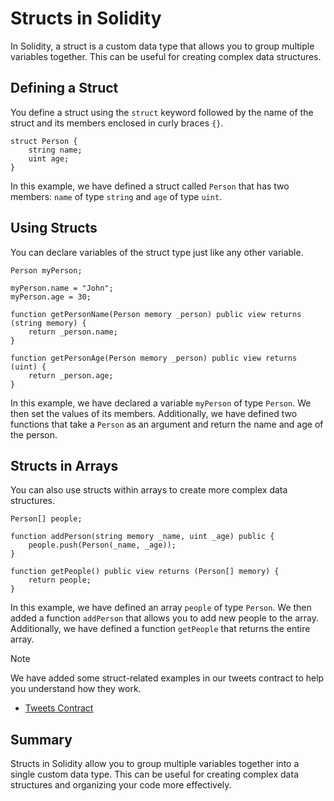 # Structs in Solidity

In Solidity, a struct is a custom data type that allows you to group multiple variables together. This can be useful for creating complex data structures.

## Defining a Struct

You define a struct using the `struct` keyword followed by the name of the struct and its members enclosed in curly braces `{}`.

```solidity
struct Person {
    string name;
    uint age;
}
```

In this example, we have defined a struct called `Person` that has two members: `name` of type `string` and `age` of type `uint`.

## Using Structs

You can declare variables of the struct type just like any other variable.

```solidity
Person myPerson;

myPerson.name = "John";
myPerson.age = 30;

function getPersonName(Person memory _person) public view returns (string memory) {
    return _person.name;
}

function getPersonAge(Person memory _person) public view returns (uint) {
    return _person.age;
}

```

In this example, we have declared a variable `myPerson` of type `Person`. We then set the values of its members. Additionally, we have defined two functions that take a `Person` as an argument and return the name and age of the person.

## Structs in Arrays

You can also use structs within arrays to create more complex data structures.

```solidity
Person[] people;

function addPerson(string memory _name, uint _age) public {
    people.push(Person(_name, _age));
}

function getPeople() public view returns (Person[] memory) {
    return people;
}
```

In this example, we have defined an array `people` of type `Person`. We then added a function `addPerson` that allows you to add new people to the array. Additionally, we have defined a function `getPeople` that returns the entire array.

> [!NOTE]
> We have added some struct-related examples in our tweets contract to help you understand how they work.
> - [Tweets Contract](../../contracts/Struct-Twitter.sol)

## Summary

Structs in Solidity allow you to group multiple variables together into a single custom data type. This can be useful for creating complex data structures and organizing your code more effectively.